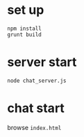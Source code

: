 set up
=====
	npm install
	grunt build


server start
============
	node chat_server.js

chat start
====
browse `index.html`
